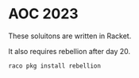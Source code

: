 # AOC 2023

These soluitons are written in Racket.

It also requires rebellion after day 20.

```shell
raco pkg install rebellion
```
